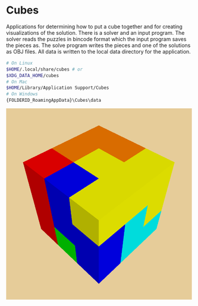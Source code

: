 Cubes
======

Applications for determining how to put a cube together and for creating
visualizations of the solution. There is a solver and an input program.
The solver reads the puzzles in bincode format which the input program
saves the pieces as. The solve program writes the pieces and one of the
solutions as OBJ files. All data is written to the local data directory
for the application.
```sh
# On Linux
$HOME/.local/share/cubes # or
$XDG_DATA_HOME/cubes 
# On Mac
$HOME/Library/Application Support/Cubes
# On Windows
{FOLDERID_RoamingAppData}\Cubes\data
```

![Minotaur Cube](https://github.com/dcampbell24/cubes/blob/master/cubes-rs/g3dviewer-solution.obj.png "One of two minotaur cube solutions")
